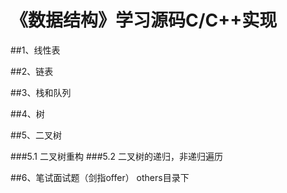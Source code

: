 # 《数据结构》学习源码C/C++实现

##1、线性表

##2、链表

##3、栈和队列

##4、树

##5、二叉树

###5.1 二叉树重构
###5.2 二叉树的递归，非递归遍历

##6、笔试面试题（剑指offer）
others目录下


